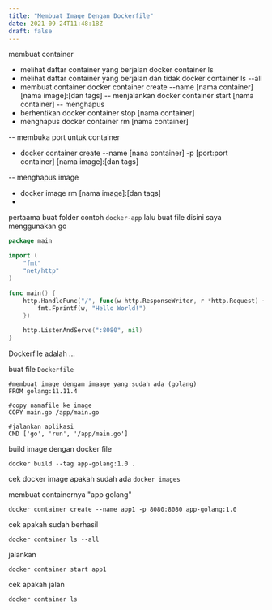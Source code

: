 ```yaml
---
title: "Membuat Image Dengan Dockerfile"
date: 2021-09-24T11:48:18Z
draft: false
---
```


 membuat container 
 - melihat daftar container yang berjalan
   docker container ls
 - melihat daftar container yang berjalan dan tidak
   docker container ls --all
 - membuat container
   docker container create --name [nama container] 
   [nama image]:[dan tags]
-- menjalankan
   docker container start [nama container]
-- menghapus 
 - berhentikan
   docker container stop [nama container]
 - menghapus 
   docker container rm [nama container] 
   
-- membuka port untuk container
 - docker container create --name [nana container] -p [port:port container] [nama image]:[dan tags]

-- menghapus image
 - docker image rm [nama image]:[dan tags]
 -

pertaama buat folder contoh `docker-app` 
lalu buat file disini saya menggunakan go 
```go
package main

import (
	"fmt"
	"net/http"
)

func main() {
	http.HandleFunc("/", func(w http.ResponseWriter, r *http.Request) {
		fmt.Fprintf(w, "Hello World!")
	})

	http.ListenAndServe(":8080", nil)
}
```
Dockerfile adalah ...

buat file `Dockerfile`
```
#membuat image dengam imaage yang sudah ada (golang)
FROM golang:11.11.4

#copy namafile ke image
COPY main.go /app/main.go

#jalankan aplikasi
CMD ['go', 'run', '/app/main.go']
```

build image dengan docker file
```
docker build --tag app-golang:1.0 .
```

cek docker image apakah sudah ada 
`docker images`

membuat containernya "app golang" 
```
docker container create --name app1 -p 8080:8080 app-golang:1.0
```

cek apakah sudah berhasil 
```
docker container ls --all
```

jalankan 
```
docker container start app1
``` 

cek apakah jalan
```
docker container ls
```
